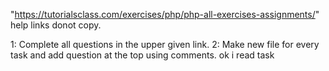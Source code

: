 
"https://tutorialsclass.com/exercises/php/php-all-exercises-assignments/" help links donot copy. 

1: Complete all questions in the upper given link.
2: Make new file for every task and add question at the top using comments.
ok i read task 